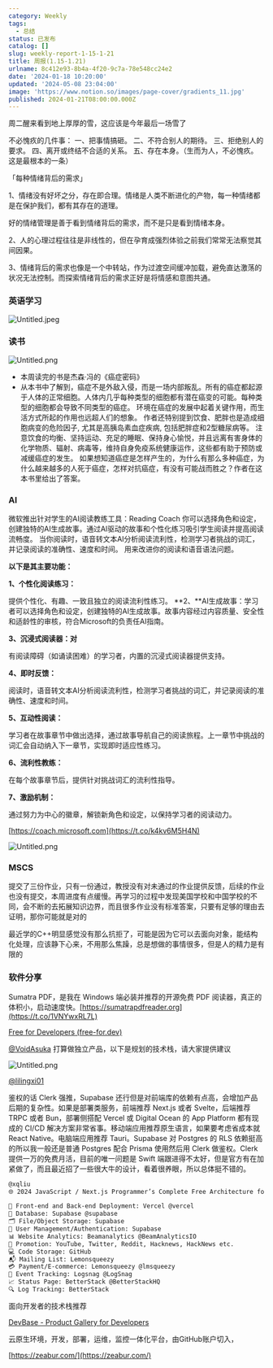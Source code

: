 ```yaml
---
category: Weekly
tags:
  - 总结
status: 已发布
catalog: []
slug: weekly-report-1-15-1-21
title: 周报(1.15-1.21)
urlname: 8c412e93-8b4a-4f20-9c7a-78e548cc24e2
date: '2024-01-18 10:20:00'
updated: '2024-05-08 23:04:00'
image: 'https://www.notion.so/images/page-cover/gradients_11.jpg'
published: 2024-01-21T08:00:00.000Z
---
```


周二醒来看到地上厚厚的雪，这应该是今年最后一场雪了


不必愧疚的几件事：
一、把事情搞砸。
二、不符合别人的期待。
三、拒绝别人的要求。
四、离开或终结不合适的关系。
五、存在本身。（生而为人，不必愧疚。这是最根本的一条）


「每种情绪背后的需求」


1、情绪没有好坏之分，存在即合理。情绪是人类不断进化的产物，每一种情绪都是在保护我们，都有其存在的道理。


好的情绪管理是善于看到情绪背后的需求，而不是只是看到情绪本身。


2、人的心理过程往往是非线性的，但在孕育成强烈体验之前我们常常无法察觉其间因果。


3、情绪背后的需求也像是一个中转站，作为过渡空间缓冲加载，避免直达激荡的状况无法控制。而探索情绪背后的需求正好是将情感和意图共通。


### 英语学习


![Untitled.jpeg](https://prod-files-secure.s3.us-west-2.amazonaws.com/5d24fe63-e567-4804-86f9-9fdc62e13082/faec46dc-9da5-4799-b905-c316418f1168/Untitled.jpeg?X-Amz-Algorithm=AWS4-HMAC-SHA256&X-Amz-Content-Sha256=UNSIGNED-PAYLOAD&X-Amz-Credential=ASIAZI2LB466UYD6NFU3%2F20250310%2Fus-west-2%2Fs3%2Faws4_request&X-Amz-Date=20250310T213356Z&X-Amz-Expires=3600&X-Amz-Security-Token=IQoJb3JpZ2luX2VjEE0aCXVzLXdlc3QtMiJHMEUCIBm2gV2KgcJQChUNsJKTmZ6OXxSOwVIDVK8pQ8gKapjnAiEA61pm6wHAVwJDAiXUVxZN6tb2g2TLxJKYxSBlOHpLmg8qiAQIlv%2F%2F%2F%2F%2F%2F%2F%2F%2F%2FARAAGgw2Mzc0MjMxODM4MDUiDHPnHp%2FinEHkxKjdISrcA7wkJV%2F58SfoWaUguWjQk7F4NeDqXmWHLklT3%2Fo0WZgUsTfm4i%2BM8QrXuTD4%2FL0lPsyN%2BdOTmBN1PKZoSNDvXbS%2BiUsacz6MsZs5cqKP%2BbQ01Bz31fqTPe80AT3o48NBUyOkWSrq4Z%2BL0Em59s3DEuXMAaJsOCJw%2BOAXkJafEYTFM1zFLhRRbsf6Ni60%2FnvijGlLbkF8Er1oAtdaZ91OPGdvuFIeja7krIgoZTHPLBQQ5G1hHx6QQIPI6h2GDIpzdyO8Mh77Zn9CDX6kYg5NsMW8TLymPrH7e13Eg45APSSAqDSOKUL4YzG7wou72MkWOwiFcNAVd5CFZNMVTpwQK7P%2FhI7nWjHln2IL8JY%2FnXwnPxo3U9JCpRUxRqfeigGW3J%2FZvDLe00zoBNPTxW8VATYbaDQBejjwKyyfHWIFTqVdCp6CMp0htJupMR0z0ZXvHjI0oJ7GhVfUbHSyYvzA1Gk3a3pYwIDdFjoXt0ng1TKm7oWHJh%2B0tccN7PA%2FpWELpb5WD7YMHZ47BAOc6BdTMr9kP7FFNcJ7XFDDkL9gbxVJZ%2FNII4xKCKaAD6XqgougkKl3an5JsGv82nYfX%2BAviNrR5YCi4MQ7VYmsGUKd28jT7yBD1YnSHkJUBHofMPeqvb4GOqUBaZ2t5Ti4c0LZjZJCp%2FP6tkfITTvLj4r6DQXvV5rnhN29zdHhbv63DcwP6zX5Rh6bL1df90YaW1hU83KkWHMPtRjIEpXv9%2BV3Ji8W3li18H8S%2FWIOSv%2FZ6kBdjYTCjsfLby9YaBfH6Xb8H6yopXxrn4gt0fBDoWKvuIgFixrJaVH6WIi3y%2BR2RDxFDEuUCaQ7BnSOut%2B5XHfUH2yDpTAk2mm59uUC&X-Amz-Signature=1c7bd7b72415f797a06f442a81807f6b7c721acf000384bc7a5580dac7604353&X-Amz-SignedHeaders=host&x-id=GetObject)


### 读书


![Untitled.png](https://prod-files-secure.s3.us-west-2.amazonaws.com/5d24fe63-e567-4804-86f9-9fdc62e13082/08aff459-da99-4ed5-87c6-1f4c95b62ac3/Untitled.png?X-Amz-Algorithm=AWS4-HMAC-SHA256&X-Amz-Content-Sha256=UNSIGNED-PAYLOAD&X-Amz-Credential=ASIAZI2LB466UYD6NFU3%2F20250310%2Fus-west-2%2Fs3%2Faws4_request&X-Amz-Date=20250310T213356Z&X-Amz-Expires=3600&X-Amz-Security-Token=IQoJb3JpZ2luX2VjEE0aCXVzLXdlc3QtMiJHMEUCIBm2gV2KgcJQChUNsJKTmZ6OXxSOwVIDVK8pQ8gKapjnAiEA61pm6wHAVwJDAiXUVxZN6tb2g2TLxJKYxSBlOHpLmg8qiAQIlv%2F%2F%2F%2F%2F%2F%2F%2F%2F%2FARAAGgw2Mzc0MjMxODM4MDUiDHPnHp%2FinEHkxKjdISrcA7wkJV%2F58SfoWaUguWjQk7F4NeDqXmWHLklT3%2Fo0WZgUsTfm4i%2BM8QrXuTD4%2FL0lPsyN%2BdOTmBN1PKZoSNDvXbS%2BiUsacz6MsZs5cqKP%2BbQ01Bz31fqTPe80AT3o48NBUyOkWSrq4Z%2BL0Em59s3DEuXMAaJsOCJw%2BOAXkJafEYTFM1zFLhRRbsf6Ni60%2FnvijGlLbkF8Er1oAtdaZ91OPGdvuFIeja7krIgoZTHPLBQQ5G1hHx6QQIPI6h2GDIpzdyO8Mh77Zn9CDX6kYg5NsMW8TLymPrH7e13Eg45APSSAqDSOKUL4YzG7wou72MkWOwiFcNAVd5CFZNMVTpwQK7P%2FhI7nWjHln2IL8JY%2FnXwnPxo3U9JCpRUxRqfeigGW3J%2FZvDLe00zoBNPTxW8VATYbaDQBejjwKyyfHWIFTqVdCp6CMp0htJupMR0z0ZXvHjI0oJ7GhVfUbHSyYvzA1Gk3a3pYwIDdFjoXt0ng1TKm7oWHJh%2B0tccN7PA%2FpWELpb5WD7YMHZ47BAOc6BdTMr9kP7FFNcJ7XFDDkL9gbxVJZ%2FNII4xKCKaAD6XqgougkKl3an5JsGv82nYfX%2BAviNrR5YCi4MQ7VYmsGUKd28jT7yBD1YnSHkJUBHofMPeqvb4GOqUBaZ2t5Ti4c0LZjZJCp%2FP6tkfITTvLj4r6DQXvV5rnhN29zdHhbv63DcwP6zX5Rh6bL1df90YaW1hU83KkWHMPtRjIEpXv9%2BV3Ji8W3li18H8S%2FWIOSv%2FZ6kBdjYTCjsfLby9YaBfH6Xb8H6yopXxrn4gt0fBDoWKvuIgFixrJaVH6WIi3y%2BR2RDxFDEuUCaQ7BnSOut%2B5XHfUH2yDpTAk2mm59uUC&X-Amz-Signature=a6e2c46f1fbc1f8cc769db27d1c1c768d6c22ab9fbf6cf3d38f93b07dc08fce4&X-Amz-SignedHeaders=host&x-id=GetObject)

- 本周读完的书是杰森·冯的《癌症密码》
- 从本书中了解到，癌症不是外敌入侵，而是一场内部叛乱。所有的癌症都起源于人体的正常细胞。人体内几乎每种类型的细胞都有潜在癌变的可能。每种类型的细胞都会导致不同类型的癌症。
环境在癌症的发展中起着关键作用，而生活方式所起的作用也远超人们的想象。
作者还特别提到饮食、肥胖也是造成细胞病变的危险因子, 尤其是高胰岛素血症疾病, 包括肥胖症和2型糖尿病等。
注意饮食的均衡、坚持运动、充足的睡眠、保持身心愉悦，并且远离有害身体的化学物质、辐射、病毒等，维持自身免疫系统健康运作，这些都有助于预防或减缓癌症的发生。
如果想知道癌症是怎样产生的，为什么有那么多种癌症，为什么越来越多的人死于癌症，怎样对抗癌症，有没有可能战而胜之？作者在这本书里给出了答案。

### AI


微软推出针对学生的AI阅读教练工具：Reading Coach
你可以选择角色和设定，创建独特的AI生成故事。通过AI驱动的故事和个性化练习吸引学生阅读并提高阅读流畅度。
当你阅读时，语音转文本AI分析阅读流利性，检测学习者挑战的词汇，并记录阅读的准确性、速度和时间。
用来改进你的阅读和语音语法问题。


**以下是其主要功能：**


**1、个性化阅读练习：**


提供个性化、有趣、一致且独立的阅读流利性练习。
**2、**AI生成故事：学习者可以选择角色和设定，创建独特的AI生成故事。故事内容经过内容质量、安全性和适龄性的审核，符合Microsoft的负责任AI指南。


**3、沉浸式阅读器：对**


有阅读障碍（如诵读困难）的学习者，内置的沉浸式阅读器提供支持。


**4、即时反馈：**


阅读时，语音转文本AI分析阅读流利性，检测学习者挑战的词汇，并记录阅读的准确性、速度和时间。


**5、互动性阅读：**


学习者在故事章节中做出选择，通过故事导航自己的阅读旅程。上一章节中挑战的词汇会自动纳入下一章节，实现即时适应性练习。


**6、流利性教练：**


在每个故事章节后，提供针对挑战词汇的流利性指导。


**7、激励机制：**


通过努力为中心的徽章，解锁新角色和设定，以保持学习者的阅读动力。


[https://coach.microsoft.com](https://t.co/k4kv6M5H4N)


![Untitled.png](https://prod-files-secure.s3.us-west-2.amazonaws.com/5d24fe63-e567-4804-86f9-9fdc62e13082/8f53d036-0cfc-469d-a837-f15107675ae4/Untitled.png?X-Amz-Algorithm=AWS4-HMAC-SHA256&X-Amz-Content-Sha256=UNSIGNED-PAYLOAD&X-Amz-Credential=ASIAZI2LB466UYD6NFU3%2F20250310%2Fus-west-2%2Fs3%2Faws4_request&X-Amz-Date=20250310T213356Z&X-Amz-Expires=3600&X-Amz-Security-Token=IQoJb3JpZ2luX2VjEE0aCXVzLXdlc3QtMiJHMEUCIBm2gV2KgcJQChUNsJKTmZ6OXxSOwVIDVK8pQ8gKapjnAiEA61pm6wHAVwJDAiXUVxZN6tb2g2TLxJKYxSBlOHpLmg8qiAQIlv%2F%2F%2F%2F%2F%2F%2F%2F%2F%2FARAAGgw2Mzc0MjMxODM4MDUiDHPnHp%2FinEHkxKjdISrcA7wkJV%2F58SfoWaUguWjQk7F4NeDqXmWHLklT3%2Fo0WZgUsTfm4i%2BM8QrXuTD4%2FL0lPsyN%2BdOTmBN1PKZoSNDvXbS%2BiUsacz6MsZs5cqKP%2BbQ01Bz31fqTPe80AT3o48NBUyOkWSrq4Z%2BL0Em59s3DEuXMAaJsOCJw%2BOAXkJafEYTFM1zFLhRRbsf6Ni60%2FnvijGlLbkF8Er1oAtdaZ91OPGdvuFIeja7krIgoZTHPLBQQ5G1hHx6QQIPI6h2GDIpzdyO8Mh77Zn9CDX6kYg5NsMW8TLymPrH7e13Eg45APSSAqDSOKUL4YzG7wou72MkWOwiFcNAVd5CFZNMVTpwQK7P%2FhI7nWjHln2IL8JY%2FnXwnPxo3U9JCpRUxRqfeigGW3J%2FZvDLe00zoBNPTxW8VATYbaDQBejjwKyyfHWIFTqVdCp6CMp0htJupMR0z0ZXvHjI0oJ7GhVfUbHSyYvzA1Gk3a3pYwIDdFjoXt0ng1TKm7oWHJh%2B0tccN7PA%2FpWELpb5WD7YMHZ47BAOc6BdTMr9kP7FFNcJ7XFDDkL9gbxVJZ%2FNII4xKCKaAD6XqgougkKl3an5JsGv82nYfX%2BAviNrR5YCi4MQ7VYmsGUKd28jT7yBD1YnSHkJUBHofMPeqvb4GOqUBaZ2t5Ti4c0LZjZJCp%2FP6tkfITTvLj4r6DQXvV5rnhN29zdHhbv63DcwP6zX5Rh6bL1df90YaW1hU83KkWHMPtRjIEpXv9%2BV3Ji8W3li18H8S%2FWIOSv%2FZ6kBdjYTCjsfLby9YaBfH6Xb8H6yopXxrn4gt0fBDoWKvuIgFixrJaVH6WIi3y%2BR2RDxFDEuUCaQ7BnSOut%2B5XHfUH2yDpTAk2mm59uUC&X-Amz-Signature=40e21dba82ad9f38b5bb7517cea41333b154c9dff56a3b7bf8fd0dcb42c00f67&X-Amz-SignedHeaders=host&x-id=GetObject)


### MSCS


提交了三份作业，只有一份通过，教授没有对未通过的作业提供反馈，后续的作业也没有提交，本周进度有点缓慢。再学习的过程中发现美国学校和中国学校的不同，会不断的去拓展知识边界，而且很多作业没有标准答案，只要有足够的理由去证明，那你可能就是对的


最近学的C++明显感觉没有那么抗拒了，可能是因为它可以去面向对象，能结构化处理，应该静下心来，不用那么焦躁，总是想做的事情很多，但是人的精力是有限的


### 软件分享


Sumatra PDF，是我在 Windows 端必装并推荐的开源免费 PDF 阅读器，真正的体积小，启动速度快。[https://sumatrapdfreader.org](https://t.co/1VNYwxRL7L)


[Free for Developers (free-for.dev)](https://free-for.dev/#/)


[@VoidAsuka](https://twitter.com/VoidAsuka) 打算做独立产品，以下是规划的技术栈，请大家提供建议


![Untitled.png](https://prod-files-secure.s3.us-west-2.amazonaws.com/5d24fe63-e567-4804-86f9-9fdc62e13082/93561a3c-b2bc-4a43-bbc5-67e3f740ed5e/Untitled.png?X-Amz-Algorithm=AWS4-HMAC-SHA256&X-Amz-Content-Sha256=UNSIGNED-PAYLOAD&X-Amz-Credential=ASIAZI2LB466UYD6NFU3%2F20250310%2Fus-west-2%2Fs3%2Faws4_request&X-Amz-Date=20250310T213356Z&X-Amz-Expires=3600&X-Amz-Security-Token=IQoJb3JpZ2luX2VjEE0aCXVzLXdlc3QtMiJHMEUCIBm2gV2KgcJQChUNsJKTmZ6OXxSOwVIDVK8pQ8gKapjnAiEA61pm6wHAVwJDAiXUVxZN6tb2g2TLxJKYxSBlOHpLmg8qiAQIlv%2F%2F%2F%2F%2F%2F%2F%2F%2F%2FARAAGgw2Mzc0MjMxODM4MDUiDHPnHp%2FinEHkxKjdISrcA7wkJV%2F58SfoWaUguWjQk7F4NeDqXmWHLklT3%2Fo0WZgUsTfm4i%2BM8QrXuTD4%2FL0lPsyN%2BdOTmBN1PKZoSNDvXbS%2BiUsacz6MsZs5cqKP%2BbQ01Bz31fqTPe80AT3o48NBUyOkWSrq4Z%2BL0Em59s3DEuXMAaJsOCJw%2BOAXkJafEYTFM1zFLhRRbsf6Ni60%2FnvijGlLbkF8Er1oAtdaZ91OPGdvuFIeja7krIgoZTHPLBQQ5G1hHx6QQIPI6h2GDIpzdyO8Mh77Zn9CDX6kYg5NsMW8TLymPrH7e13Eg45APSSAqDSOKUL4YzG7wou72MkWOwiFcNAVd5CFZNMVTpwQK7P%2FhI7nWjHln2IL8JY%2FnXwnPxo3U9JCpRUxRqfeigGW3J%2FZvDLe00zoBNPTxW8VATYbaDQBejjwKyyfHWIFTqVdCp6CMp0htJupMR0z0ZXvHjI0oJ7GhVfUbHSyYvzA1Gk3a3pYwIDdFjoXt0ng1TKm7oWHJh%2B0tccN7PA%2FpWELpb5WD7YMHZ47BAOc6BdTMr9kP7FFNcJ7XFDDkL9gbxVJZ%2FNII4xKCKaAD6XqgougkKl3an5JsGv82nYfX%2BAviNrR5YCi4MQ7VYmsGUKd28jT7yBD1YnSHkJUBHofMPeqvb4GOqUBaZ2t5Ti4c0LZjZJCp%2FP6tkfITTvLj4r6DQXvV5rnhN29zdHhbv63DcwP6zX5Rh6bL1df90YaW1hU83KkWHMPtRjIEpXv9%2BV3Ji8W3li18H8S%2FWIOSv%2FZ6kBdjYTCjsfLby9YaBfH6Xb8H6yopXxrn4gt0fBDoWKvuIgFixrJaVH6WIi3y%2BR2RDxFDEuUCaQ7BnSOut%2B5XHfUH2yDpTAk2mm59uUC&X-Amz-Signature=b9465126d94afaba00b9db964d6239399aa558bd5756878e1ebb3b90ce9859c2&X-Amz-SignedHeaders=host&x-id=GetObject)


[@lilingxi01](https://twitter.com/lilingxi01)


鉴权的话 Clerk 强推，Supabase 还行但是对前端库的依赖有点高，会增加产品后期的复杂性。如果是部署类服务，前端推荐 Next.js 或者 Svelte，后端推荐 TRPC 或者 Bun，部署侧搭配 Vercel 或 Digital Ocean 的 App Platform 都有现成的 CI/CD 解决方案非常省事。移动端应用推荐原生语言，如果要考虑省成本就 React Native。电脑端应用推荐 Tauri。Supabase 对 Postgres 的 RLS 依赖挺高的所以我一般还是普通 Postgres 配合 Prisma 使用然后用 Clerk 做鉴权。Clerk 提供一万的免费月活，目前的唯一问题是 Swift 端跟进得不太好，但是官方有在加紧做了，而且最近招了一些很大牛的设计，看着很养眼，所以总体挺不错的。


```markdown
@xqliu
🌐 2024 JavaScript / Next.js Programmer’s Complete Free Architecture for solo entrepreneur:

🔧 Front-end and Back-end Deployment: Vercel @vercel
💾 Database: Supabase @supabase
🗂️ File/Object Storage: Supabase
👥 User Management/Authentication: Supabase
📊 Website Analytics: Beamanalytics @BeamAnalyticsIO
📣 Promotion: YouTube, Twitter, Reddit, Hacknews, HackNews etc. 
💻 Code Storage: GitHub
📬 Mailing List: Lemonsqueezy
💳 Payment/E-commerce: Lemonsqueezy @lmsqueezy
📌 Event Tracking: Logsnag @LogSnag
📈 Status Page: BetterStack @BetterStackHQ
🔍 Log Tracking: BetterStack
```


面向开发者的技术栈推荐


[DevBase - Product Gallery for Developers](https://devbase.fyi/)


云原生环境，开发，部署，运维，监控一体化平台，由GitHub账户切入，


[https://zeabur.com/](https://zeabur.com/)

